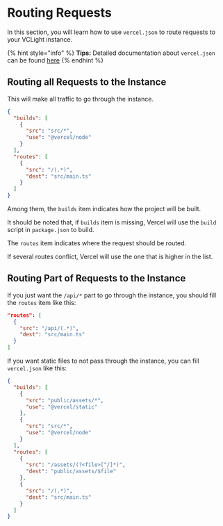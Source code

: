 # Routing Requests

In this section, you will learn how to use `vercel.json` to route requests to your VCLight instance.

{% hint style="info" %}
**Tips:** Detailed documentation about `vercel.json` can be found [here](https://vercel.com/docs/project-configuration)
{% endhint %}

## Routing all Requests to the Instance

This will make all traffic to go through the instance.

```Json
{
  "builds": [
    {
      "src": "src/*",
      "use": "@vercel/node"
    }
  ],
  "routes": [
    {
      "src": "/(.*)",
      "dest": "src/main.ts"
    }
  ]
}
```

Among them, the `builds` item indicates how the project will be built.

It should be noted that, if `builds` item is missing, Vercel will use the `build` script in `package.json` to build.

The `routes` item indicates where the request should be routed.

If several routes conflict, Vercel will use the one that is higher in the list.

## Routing Part of Requests to the Instance

If you just want the `/api/*` part to go through the instance, you should fill the `routes` item like this:

```Json
"routes": [
  {
    "src": "/api/(.*)",
    "dest": "src/main.ts"
  }
]
```

If you want static files to not pass through the instance, you can fill `vercel.json` like this:

```Json
{
  "builds": [
    {
      "src": "public/assets/*",
      "use": "@vercel/static"
    },
    {
      "src": "src/*",
      "use": "@vercel/node"
    }
  ],
  "routes": [
    {
      "src": "/assets/(?<file>[^/]*)",
      "dest": "public/assets/$file"
    },
    {
      "src": "/(.*)",
      "dest": "src/main.ts"
    }
  ]
}
```
